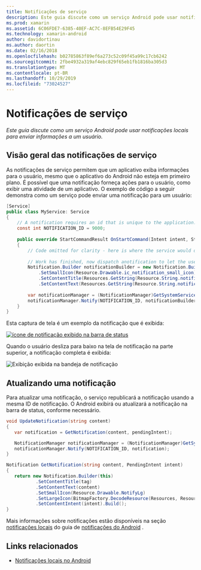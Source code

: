 ```yaml
---
title: Notificações de serviço
description: Este guia discute como um serviço Android pode usar notificações locais para enviar informações a um usuário.
ms.prod: xamarin
ms.assetid: 6C06FDE7-6385-40EF-AC7C-8EFB54E29F45
ms.technology: xamarin-android
author: davidortinau
ms.author: daortin
ms.date: 02/16/2018
ms.openlocfilehash: b02785863f89ef6a273c52c09f45a99c17cb6242
ms.sourcegitcommit: 2fbe4932a319af4ebc829f65eb1fb1816ba305d3
ms.translationtype: MT
ms.contentlocale: pt-BR
ms.lasthandoff: 10/29/2019
ms.locfileid: "73024527"
---
```

# <a name="service-notifications"></a>Notificações de serviço

_Este guia discute como um serviço Android pode usar notificações locais para enviar informações a um usuário._

## <a name="service-notifications-overview"></a>Visão geral das notificações de serviço

As notificações de serviço permitem que um aplicativo exiba informações para o usuário, mesmo que o aplicativo do Android não esteja em primeiro plano. É possível que uma notificação forneça ações para o usuário, como exibir uma atividade de um aplicativo. O exemplo de código a seguir demonstra como um serviço pode enviar uma notificação para um usuário:

```csharp
[Service]
public class MyService: Service 
{
    // A notification requires an id that is unique to the application.
    const int NOTIFICATION_ID = 9000;
    
    public override StartCommandResult OnStartCommand(Intent intent, StartCommandFlags flags, int startId)
    {
        // Code omitted for clarity - here is where the service would do something.
    
        // Work has finished, now dispatch anotification to let the user know.
        Notification.Builder notificationBuilder = new Notification.Builder(this)
            .SetSmallIcon(Resource.Drawable.ic_notification_small_icon)
            .SetContentTitle(Resources.GetString(Resource.String.notification_content_title))
            .SetContentText(Resources.GetString(Resource.String.notification_content_text));
        
        var notificationManager = (NotificationManager)GetSystemService(NotificationService);
        notificationManager.Notify(NOTIFICATION_ID, notificationBuilder.Build());
    }
}
```

Esta captura de tela é um exemplo da notificação que é exibida:

[![ícone de notificação exibido na barra de status](service-notifications-images/01-notification-sml.png)](service-notifications-images/01-notification.png#lightbox)

Quando o usuário desliza para baixo na tela de notificação na parte superior, a notificação completa é exibida:

![Exibição exibida na bandeja de notificação](service-notifications-images/02-fullnotification.png)

## <a name="updating-a-notification"></a>Atualizando uma notificação

Para atualizar uma notificação, o serviço republicará a notificação usando a mesma ID de notificação. O Android exibirá ou atualizará a notificação na barra de status, conforme necessário.

```csharp 
void UpdateNotification(string content)
{
   var notification = GetNotification(content, pendingIntent);

   NotificationManager notificationManager = (NotificationManager)GetSystemService(Context.NotificationService);
   notificationManager.Notify(NOTIFICATION_ID, notification);
}

Notification GetNotification(string content, PendingIntent intent)
{
   return new Notification.Builder(this)
           .SetContentTitle(tag)
           .SetContentText(content)
           .SetSmallIcon(Resource.Drawable.NotifyLg)
           .SetLargeIcon(BitmapFactory.DecodeResource(Resources, Resource.Drawable.Icon))
           .SetContentIntent(intent).Build();
}
```

Mais informações sobre notificações estão disponíveis na seção [notificações locais](~/android/app-fundamentals/notifications/local-notifications.md) do guia de [notificações do Android](~/android/app-fundamentals/notifications/index.md) .

## <a name="related-links"></a>Links relacionados

- [Notificações locais no Android](~/android/app-fundamentals/notifications/local-notifications.md)
